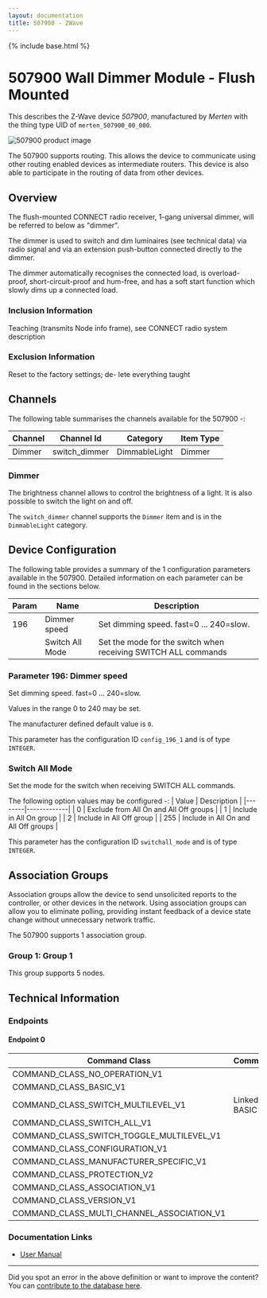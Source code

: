 ```yaml
---
layout: documentation
title: 507900 - ZWave
---
```


{% include base.html %}

# 507900 Wall Dimmer Module - Flush Mounted
This describes the Z-Wave device *507900*, manufactured by *Merten* with the thing type UID of ```merten_507900_00_000```.

![507900 product image](https://www.cd-jackson.com/zwave_device_uploads/446/446_default.jpg)


The 507900 supports routing. This allows the device to communicate using other routing enabled devices as intermediate routers.  This device is also able to participate in the routing of data from other devices.

## Overview

The flush-mounted CONNECT radio receiver, 1-gang universal dimmer, will be referred to below as "dimmer".

The dimmer is used to switch and dim luminaires (see technical data) via radio signal and via an extension push-button connected directly to the dimmer.

The dimmer automatically recognises the connected load, is overload-proof, short-circuit-proof and hum-free, and has a soft start function which slowly dims up a connected load.

### Inclusion Information

Teaching (transmits Node info frame), see CONNECT radio system description

### Exclusion Information

Reset to the factory settings; de- lete everything taught

## Channels

The following table summarises the channels available for the 507900 -:

| Channel | Channel Id | Category | Item Type |
|---------|------------|----------|-----------|
| Dimmer | switch_dimmer | DimmableLight | Dimmer | 

### Dimmer

The brightness channel allows to control the brightness of a light.
            It is also possible to switch the light on and off.

The ```switch_dimmer``` channel supports the ```Dimmer``` item and is in the ```DimmableLight``` category.



## Device Configuration

The following table provides a summary of the 1 configuration parameters available in the 507900.
Detailed information on each parameter can be found in the sections below.

| Param | Name  | Description |
|-------|-------|-------------|
| 196 |  Dimmer speed | Set dimming speed. fast=0 ... 240=slow. |
|  | Switch All Mode | Set the mode for the switch when receiving SWITCH ALL commands |

### Parameter 196:  Dimmer speed

Set dimming speed. fast=0 ... 240=slow.

Values in the range 0 to 240 may be set.

The manufacturer defined default value is ```0```.

This parameter has the configuration ID ```config_196_1``` and is of type ```INTEGER```.

### Switch All Mode

Set the mode for the switch when receiving SWITCH ALL commands.

The following option values may be configured -:
| Value  | Description |
|--------|-------------|
| 0 | Exclude from All On and All Off groups |
| 1 | Include in All On group |
| 2 | Include in All Off group |
| 255 | Include in All On and All Off groups |

This parameter has the configuration ID ```switchall_mode``` and is of type ```INTEGER```.


## Association Groups

Association groups allow the device to send unsolicited reports to the controller, or other devices in the network. Using association groups can allow you to eliminate polling, providing instant feedback of a device state change without unnecessary network traffic.

The 507900 supports 1 association group.

### Group 1: Group 1

This group supports 5 nodes.

## Technical Information

### Endpoints

#### Endpoint 0

| Command Class | Comment |
|---------------|---------|
| COMMAND_CLASS_NO_OPERATION_V1| |
| COMMAND_CLASS_BASIC_V1| |
| COMMAND_CLASS_SWITCH_MULTILEVEL_V1| Linked to BASIC|
| COMMAND_CLASS_SWITCH_ALL_V1| |
| COMMAND_CLASS_SWITCH_TOGGLE_MULTILEVEL_V1| |
| COMMAND_CLASS_CONFIGURATION_V1| |
| COMMAND_CLASS_MANUFACTURER_SPECIFIC_V1| |
| COMMAND_CLASS_PROTECTION_V2| |
| COMMAND_CLASS_ASSOCIATION_V1| |
| COMMAND_CLASS_VERSION_V1| |
| COMMAND_CLASS_MULTI_CHANNEL_ASSOCIATION_V1| |

### Documentation Links

* [User Manual](https://www.cd-jackson.com/zwave_device_uploads/446/MEG507900.pdf)

---

Did you spot an error in the above definition or want to improve the content?
You can [contribute to the database here](http://www.cd-jackson.com/index.php/zwave/zwave-device-database/zwave-device-list/devicesummary/446).
